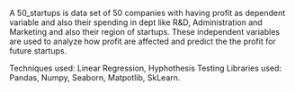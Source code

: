 A 50_startups is data set of 50 companies with having profit as dependent variable and also their spending in dept like R&D, Administration and Marketing and also their region of startups. These independent variables are used to analyze how profit are affected and predict the the profit for future startups.

Techniques used: Linear Regression, Hyphothesis Testing
Libraries used: Pandas, Numpy, Seaborn, Matpotlib, SkLearn.
